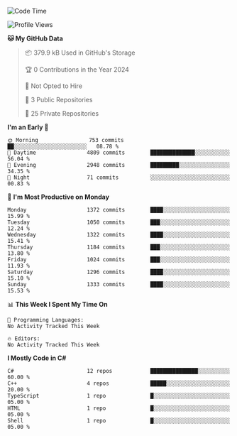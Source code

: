 <!--START_SECTION:waka-->
![Code Time](http://img.shields.io/badge/Code%20Time-1%2C054%20hrs%2047%20mins-blue)

![Profile Views](http://img.shields.io/badge/Profile%20Views-0-blue)

**🐱 My GitHub Data** 

> 📦 379.9 kB Used in GitHub's Storage 
 > 
> 🏆 0 Contributions in the Year 2024
 > 
> 🚫 Not Opted to Hire
 > 
> 📜 3 Public Repositories 
 > 
> 🔑 25 Private Repositories 
 > 
**I'm an Early 🐤** 

```text
🌞 Morning                753 commits         ██░░░░░░░░░░░░░░░░░░░░░░░   08.78 % 
🌆 Daytime                4809 commits        ██████████████░░░░░░░░░░░   56.04 % 
🌃 Evening                2948 commits        █████████░░░░░░░░░░░░░░░░   34.35 % 
🌙 Night                  71 commits          ░░░░░░░░░░░░░░░░░░░░░░░░░   00.83 % 
```
📅 **I'm Most Productive on Monday** 

```text
Monday                   1372 commits        ████░░░░░░░░░░░░░░░░░░░░░   15.99 % 
Tuesday                  1050 commits        ███░░░░░░░░░░░░░░░░░░░░░░   12.24 % 
Wednesday                1322 commits        ████░░░░░░░░░░░░░░░░░░░░░   15.41 % 
Thursday                 1184 commits        ███░░░░░░░░░░░░░░░░░░░░░░   13.80 % 
Friday                   1024 commits        ███░░░░░░░░░░░░░░░░░░░░░░   11.93 % 
Saturday                 1296 commits        ████░░░░░░░░░░░░░░░░░░░░░   15.10 % 
Sunday                   1333 commits        ████░░░░░░░░░░░░░░░░░░░░░   15.53 % 
```


📊 **This Week I Spent My Time On** 

```text
💬 Programming Languages: 
No Activity Tracked This Week

🔥 Editors: 
No Activity Tracked This Week
```

**I Mostly Code in C#** 

```text
C#                       12 repos            ███████████████░░░░░░░░░░   60.00 % 
C++                      4 repos             █████░░░░░░░░░░░░░░░░░░░░   20.00 % 
TypeScript               1 repo              █░░░░░░░░░░░░░░░░░░░░░░░░   05.00 % 
HTML                     1 repo              █░░░░░░░░░░░░░░░░░░░░░░░░   05.00 % 
Shell                    1 repo              █░░░░░░░░░░░░░░░░░░░░░░░░   05.00 % 
```




<!--END_SECTION:waka-->
